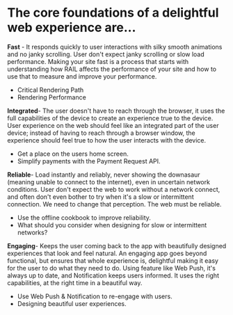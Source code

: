 # The core foundations of a delightful web experience are...
**Fast** - It responds quickly to user interactions with silky smooth animations and no janky scrolling. User don't expect janky scrolling or slow load performance. Making your site fast is a process that starts with understanding how RAIL affects the performance of your site and how to use that to measure and improve your performance.
- Critical Rendering Path
- Rendering Performance

**Integrated**- The user doesn't have to reach through the browser, it uses the full capabilities of the device to create an experience true to the device. User experience on the web should feel like an integrated part of the user device; instead of having to reach through a browser window, the experience should feel true to how the user interacts with the device.
- Get a place on the users home screen.
- Simplify payments with the Payment Request API.

**Reliable**- Load instantly and reliably, never showing the downasaur (meaning unable to connect to the internet), even in uncertain network conditions. User don't expect the web to work without a network connect, and often don't even bother to try when it's a slow or intermittent connection. We need to change that perception. The web must be reliable.
- Use the offline cookbook to improve reliability.
- What should you consider when designing for slow or intermittent  networks?

**Engaging**- Keeps the user coming back to the app with beautifully designed experiences that look and feel natural. An engaging app goes beyond functional, but ensures that whole experience is, delightful making it easy for the user to do what they need to do. Using feature like Web Push, it's always up to date, and Notification keeps users informed. It uses the right capabilities, at the right time in a beautiful way.
- Use Web Push & Notification to re-engage with users.
- Designing beautiful user experiences.
